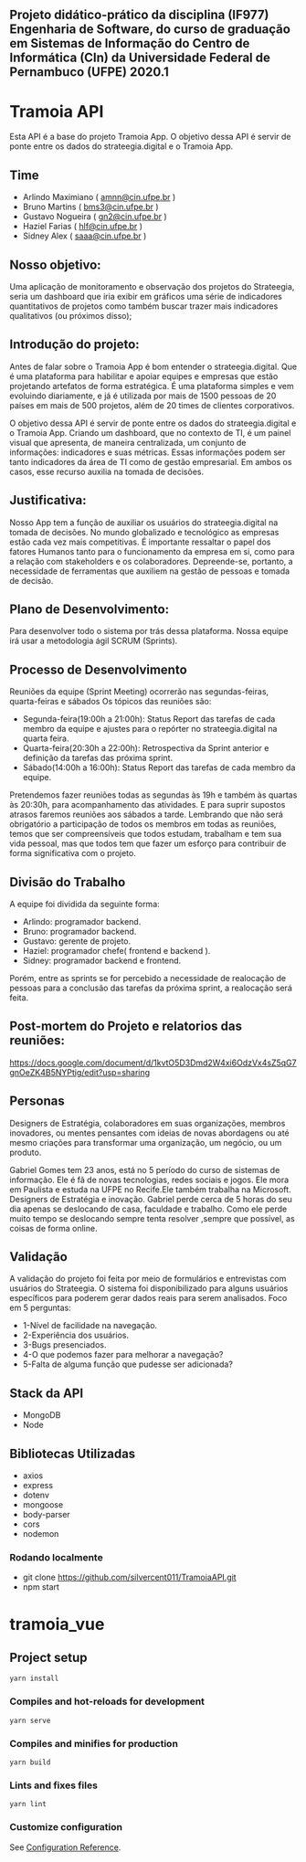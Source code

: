 ## Projeto didático-prático da disciplina (IF977) Engenharia de Software, do curso de graduação em Sistemas de Informação do Centro de Informática (CIn) da Universidade Federal de Pernambuco (UFPE) 2020.1



# Tramoia API
Esta API é a base do projeto Tramoia App.
O objetivo dessa API é servir de ponte entre os dados do strateegia.digital e o Tramoia App.



## Time
* Arlindo Maximiano ( amnn@cin.ufpe.br )
* Bruno Martins ( bms3@cin.ufpe.br )
* Gustavo Nogueira ( gn2@cin.ufpe.br )
* Haziel Farias ( hlf@cin.ufpe.br )
* Sidney Alex ( saaa@cin.ufpe.br )



## Nosso objetivo: 

Uma aplicação de monitoramento e observação dos projetos do Strateegia,
seria um dashboard que iria exibir em gráficos uma série de indicadores 
quantitativos de projetos como também buscar trazer mais indicadores qualitativos (ou próximos disso);


## Introdução do projeto:

Antes de falar sobre o Tramoia App é bom entender o strateegia.digital. Que é uma plataforma para habilitar e apoiar equipes e empresas que estão projetando artefatos de forma estratégica. É uma plataforma simples e vem evoluindo diariamente, e já é utilizada por mais de 1500 pessoas de 20 países em mais de 500 projetos, além de 20 times de clientes corporativos. 

O objetivo dessa API é servir de ponte entre os dados do strateegia.digital e o Tramoia App. Criando um dashboard, que no contexto de TI, é um painel visual que apresenta, de maneira centralizada, um conjunto de informações: indicadores e suas métricas. Essas informações podem ser tanto indicadores da área de TI como de gestão empresarial. Em ambos os casos, esse recurso auxilia na tomada de decisões. 

## Justificativa:

Nosso App tem a função de auxiliar os usuários do strateegia.digital na tomada de decisões. No mundo globalizado e tecnológico as empresas estão cada vez mais competitivas. É importante ressaltar o papel dos fatores Humanos tanto para o funcionamento da empresa em si, como para a relação com stakeholders e os colaboradores. Depreende-se, portanto, a necessidade de ferramentas que auxiliem na gestão de pessoas e tomada de decisão.



## Plano de Desenvolvimento:
Para desenvolver todo o sistema por trás dessa plataforma. Nossa equipe irá usar a metodologia ágil SCRUM (Sprints).


## Processo de Desenvolvimento
Reuniões da equipe (Sprint Meeting) ocorrerão nas segundas-feiras, quarta-feiras e sábados Os tópicos das reuniões são:
* Segunda-feira(19:00h a 21:00h): Status Report das tarefas de cada membro da equipe e ajustes para o repórter no strateegia.digital na quarta feira.
* Quarta-feira(20:30h a 22:00h): Retrospectiva da Sprint anterior e definição da tarefas das próxima sprint. 
* Sábado(14:00h a 16:00h): Status Report das tarefas de cada membro da equipe.

Pretendemos fazer reuniões todas as segundas às 19h e também às quartas às 20:30h, para acompanhamento das atividades. E para suprir supostos atrasos faremos reuniões aos sábados a tarde. Lembrando que não será obrigatório a participação de todos os membros em todas as reuniões, temos que ser compreensíveis que todos estudam, trabalham e tem sua vida pessoal, mas que todos tem que fazer um esforço para contribuir de forma significativa com o projeto.
 
## Divisão do Trabalho
A equipe foi dividida da seguinte forma: 

* Arlindo: programador backend.
* Bruno: programador backend.
* Gustavo: gerente de projeto.
* Haziel: programador chefe( frontend e backend ).
* Sidney: programador backend e frontend.
 
Porém, entre as sprints se for percebido a necessidade de realocação de pessoas para a conclusão das tarefas da próxima sprint, a realocação será feita.

## Post-mortem do Projeto e relatorios das reuniões:

https://docs.google.com/document/d/1kvtO5D3Dmd2W4xi6OdzVx4sZ5qG7gnOeZK4B5NYPtig/edit?usp=sharing

## Personas

Designers de Estratégia, colaboradores em suas organizações, membros inovadores, ou mentes pensantes com ideias de novas abordagens ou até mesmo criações para transformar uma organização, um negócio, ou um produto.

Gabriel Gomes tem 23 anos, está no 5 período do curso de sistemas de informação. Ele é fã de novas tecnologias, redes sociais e jogos. Ele mora em Paulista e estuda na UFPE no Recife.Ele também trabalha na Microsoft. Designers de Estratégia e inovação. Gabriel perde cerca de 5 horas do seu dia apenas se deslocando de casa, faculdade e trabalho. Como ele perde muito tempo se deslocando sempre tenta resolver  ,sempre que possível, as coisas de forma online.

## Validação
A validação do projeto foi feita por meio de formulários e entrevistas com usuários do Strateegia. O sistema foi disponibilizado para alguns usuários específicos para poderem gerar dados reais para serem analisados. 
Foco em 5 perguntas:

* 1-Nível de facilidade na navegação.
* 2-Experiência dos usuários.
* 3-Bugs presenciados.
* 4-O que podemos fazer para melhorar a navegação?
* 5-Falta de alguma função que pudesse ser adicionada?
 
 
## Stack da API
* MongoDB
* Node

## Bibliotecas Utilizadas
* axios
* express
* dotenv
* mongoose
* body-parser
* cors
* nodemon

### Rodando localmente
* git clone https://github.com/silvercent011/TramoiaAPI.git
* npm start



# tramoia_vue

## Project setup
```
yarn install
```

### Compiles and hot-reloads for development
```
yarn serve
```

### Compiles and minifies for production
```
yarn build
```

### Lints and fixes files
```
yarn lint
```

### Customize configuration
See [Configuration Reference](https://cli.vuejs.org/config/).

